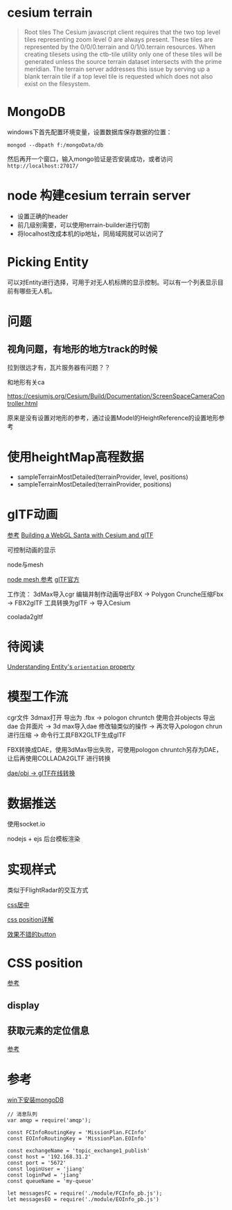 # cesium terrain

>Root tilesThe Cesium javascript client requires that the two top level tiles representing zoom level 0 are always present. These tiles are represented by the 0/0/0.terrain and 0/1/0.terrain resources. When creating tilesets using the ctb-tile utility only one of these tiles will be generated unless the source terrain dataset intersects with the prime meridian. The terrain server addresses this issue by serving up a blank terrain tile if a top level tile is requested which does not also exist on the filesystem.

# MongoDB
windows下首先配置环境变量，设置数据库保存数据的位置：

```
mongod --dbpath f:/mongoData/db
```
然后再开一个窗口，输入mongo验证是否安装成功，或者访问```http://localhost:27017/```

# node 构建cesium terrain server

* 设置正确的header
* 前几级别需要，可以使用terrain-builder进行切割
* 将localhost改成本机的ip地址，同局域网就可以访问了



# Picking Entity

可以对Entity进行选择，可用于对无人机标牌的显示控制。可以有一个列表显示目前有哪些无人机。


# 问题
## 视角问题，有地形的地方track的时候
拉到很远才有，瓦片服务器有问题？？

和地形有关ca

https://cesiumjs.org/Cesium/Build/Documentation/ScreenSpaceCameraController.html

原来是没有设置对地形的参考，通过设置Model的HeightReference的设置地形参考

# 使用heightMap高程数据

* sampleTerrainMostDetailed(terrainProvider, level, positions)
* sampleTerrainMostDetailed(terrainProvider, positions)


# glTF动画
[参考](https://www.donmccurdy.com/2017/11/06/creating-animated-gltf-characters-with-mixamo-and-blender/)
[Building a WebGL Santa with Cesium and glTF](https://cesium.com/blog/2013/12/23/building-a-webgl-santa-with-cesium-and-gltf/)

可控制动画的显示

node与mesh

[node mesh 参考](https://github.com/KhronosGroup/glTF/issues/821)
[glTF官方](https://github.com/KhronosGroup/glTF/tree/master/specification/2.0)

工作流：
3dMax导入cgr 编辑并制作动画导出FBX -> Polygon Crunche压缩Fbx -> FBX2glTF 工具转换为glTF -> 导入Cesium

coolada2gltf 

# 待阅读

[Understanding Entity's `orientation` property](https://groups.google.com/forum/#!topic/cesium-dev/sF1c-_kyl8)


# 模型工作流
cgr文件 3dmax打开 导出为 .fbx ->  pologon chruntch 使用合并objects 导出 dae 合并面片 -> 3d max导入dae 修改轴类似的操作 -> 再次导入pologon chrun 进行压缩 -> 命令行工具FBX2GLTF生成glTF

FBX转换成DAE，使用3dMax导出失败，可使用pologon chruntch另存为DAE，让后再使用COLLADA2GLTF 进行转换


[dae/obj -> glTF在线转换](http://52.4.31.236/convertmodel.html)



# 数据推送
使用socket.io

nodejs + ejs 后台模板渲染



# 实现样式

类似于FlightRadar的交互方式

[css居中](https://github.com/simaQ/cssfun/issues/3)

[css position详解](http://www.cnblogs.com/Zigzag/archive/2009/02/19/position.html)

[效果不错的button](https://github.com/codrops/CreativeButtons)



# CSS position
[参考](https://blog.csdn.net/qq_33248299/article/details/72617027)

## display

## 获取元素的定位信息
[参考](https://blog.csdn.net/h15882065951/article/details/70142723)

# 参考
[win下安装mongoDB](https://blog.csdn.net/qq_32300363/article/details/54933054)



    // 消息队列    var amqp = require('amqp');    const FCInfoRoutingKey = 'MissionPlan.FCInfo'    const EOInfoRoutingKey = 'MissionPlan.EOInfo'    const exchangeName = 'topic_exchange1_publish'    const host = '192.168.31.2'    const port = '5672'    const loginUser = 'jiang'    const loginPwd = 'jiang'    const queueName = 'my-queue'    let messagesFC = require('./module/FCInfo_pb.js');    let messagesEO = require('./module/EOInfo_pb.js')